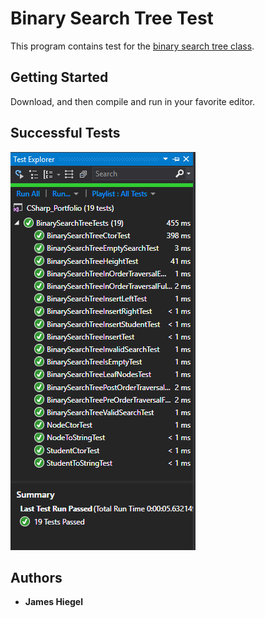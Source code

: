 # Binary Search Tree Test

This program contains test for the [binary search tree class](/BinarySearchTree).

## Getting Started

Download, and then compile and run in your favorite editor.

## Successful Tests
![All green!](/BinarySearchTreeTest/img/tests.PNG)

## Authors

* **James Hiegel**
